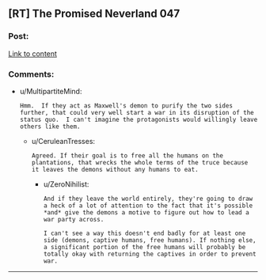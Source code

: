 ## [RT] The Promised Neverland 047

### Post:

[Link to content](http://mangastream.com/read/neverland/047/4430/1)

### Comments:

- u/MultipartiteMind:
  ```
  Hmm.  If they act as Maxwell's demon to purify the two sides further, that could very well start a war in its disruption of the status quo.  I can't imagine the protagonists would willingly leave others like them.
  ```

  - u/CeruleanTresses:
    ```
    Agreed. If their goal is to free all the humans on the plantations, that wrecks the whole terms of the truce because it leaves the demons without any humans to eat.
    ```

    - u/ZeroNihilist:
      ```
      And if they leave the world entirely, they're going to draw a heck of a lot of attention to the fact that it's possible *and* give the demons a motive to figure out how to lead a war party across.

      I can't see a way this doesn't end badly for at least one side (demons, captive humans, free humans). If nothing else, a significant portion of the free humans will probably be totally okay with returning the captives in order to prevent war.
      ```

---

